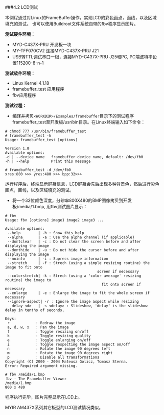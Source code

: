 ###4.2 LCD测试

本例程通过对Linux的FrameBuffer操作，实现LCD的彩色画点，画线，以及区域填充的测试。 也可以使用Buildroot文件系统自带的fbv程序显示图片。 

**测试硬件环境：**  
  * MYD-C437X-PRU 开发板一块  
  * MY-TFF070CV2 连接MYD-C437X-PRU J21  
  * USB转TTL调试串口一根，连接MYD-C437X-PRU J25和PC, PC端波特率设置115200-8-n-1

**测试软件环境：**  
  * Linux Kernel 4.1.18   
  * framebuffer_test 应用程序  
  * fbv应用程序

**测试过程：**  
  * 编译并拷贝`<WORKDIR>/Examples/framebuffer`目录下的测试程序framebuffer_test至开发板/usr/bin目录。在Linux终端输入如下命令：  

```
# chmod 777 /usr/bin/framebuffer_test
# framebuffer_test -h
Usage: framebuffer_test [options]

Version 1.0
Available options:
-d | --device name   framebuffer device name, default: /dev/fb0
-h | --help          Print this message

# framebuffer_test -d /dev/fb0
xres:800 >>> yres:480 >>> bpp:32>>>
```
运行程序后，终端显示屏幕信息，LCD屏幕会先后出现多种背景色，然后进行彩色画点，画线，以及区域填充的测试。  

  * 将一个32位颜色深度，分辨率800X480的BMP图像拷贝到开发板/media/1.bmp, 用fbv测试图片显示：  

```
# fbv
Usage: fbv [options] image1 image2 image3 ...

Available options:
 --help        | -h : Show this help
 --alpha       | -a : Use the alpha channel (if applicable)
 --dontclear   | -c : Do not clear the screen before and after displaying the image
 --donthide    | -u : Do not hide the cursor before and after displaying the image
 --noinfo      | -i : Supress image information
 --stretch     | -f : Strech (using a simple resizing routine) the image to fit onto
 										  screen if necessary
 --colorstretch| -k : Strech (using a 'color average' resizing routine) the image to 
 											fit onto screen if necessary
 --enlarge     | -e : Enlarge the image to fit the whole screen if necessary
 --ignore-aspect| -r : Ignore the image aspect while resizing
 --delay <d>   | -s <delay> : Slideshow, 'delay' is the slideshow delay in tenths of seconds.

Keys:
 r            : Redraw the image
 a, d, w, x   : Pan the image
 f            : Toggle resizing on/off
 k            : Toggle resizing quality
 e            : Toggle enlarging on/off
 i            : Toggle respecting the image aspect on/off
 n            : Rotate the image 90 degrees left
 m            : Rotate the image 90 degrees right
 p            : Disable all transformations
Copyright (C) 2000 - 2004 Mateusz Golicz, Tomasz Sterna.
Error: Required argument missing.

# fbv /meida/1.bmp
fbv - The Framebuffer Viewer
/media/1.bmp
800 x 480
```  

程序执行完毕，图片完整显示在LCD上。  

MYIR AM437X系列其它板型的LCD测试情况类似。







